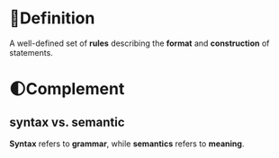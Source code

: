 
# 📝Definition
A well-defined set of **rules** describing the **format** and **construction** of statements.


# 🌓Complement
## syntax vs. semantic
**Syntax** refers to **grammar**, while **semantics** refers to **meaning**.